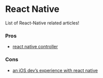 # React Native
List of React-Native related articles!

### Pros
- [react native controller](https://github.com/wix/react-native-controllers/blob/master/README.md#why-do-we-need-this-package)

### Cons
- [an iOS dev’s experience with react native](https://blog.madebywindmill.com/an-ios-devs-experience-with-react-native-559275b5a4e8#.7hjn2mr75)
